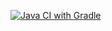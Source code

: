 [![Java CI with Gradle](https://github.com/EvgeniyaDem/work8/actions/workflows/blank.yml/badge.svg)](https://github.com/EvgeniyaDem/work8/actions/workflows/blank.yml)
